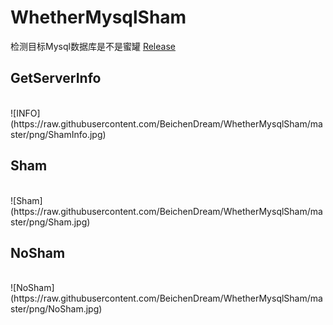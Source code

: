 # WhetherMysqlSham
检测目标Mysql数据库是不是蜜罐
[Release](https://github.com/BeichenDream/WhetherMysqlSham/raw/master/Release/WhetherMysqlSham.exe)


## GetServerInfo
<br>
![INFO](https://raw.githubusercontent.com/BeichenDream/WhetherMysqlSham/master/png/ShamInfo.jpg)  


## Sham
<br>
![Sham](https://raw.githubusercontent.com/BeichenDream/WhetherMysqlSham/master/png/Sham.jpg)  

## NoSham
<br>
![NoSham](https://raw.githubusercontent.com/BeichenDream/WhetherMysqlSham/master/png/NoSham.jpg)  

